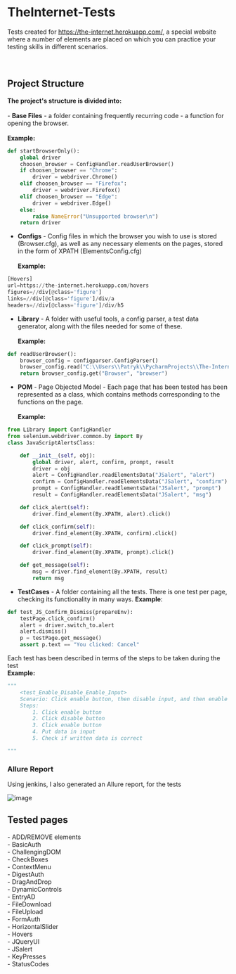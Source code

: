 # TheInternet-Tests
Tests created for https://the-internet.herokuapp.com/, a special website where a number of elements are placed on which you can practice your testing skills in different scenarios. <br>
<br><br>

<h2>Project Structure</h2>
<b>The project's structure is divided into:</b><br><br>
- <b>Base Files</b> - a folder containing frequently recurring code - a function for opening the browser.<br><br>
<b>Example:</b>

```python
def startBrowserOnly():
    global driver
    choosen_browser = ConfigHandler.readUserBrowser()
    if choosen_browser == "Chrome":
        driver = webdriver.Chrome()
    elif choosen_browser == "Firefox":
        driver = webdriver.Firefox()
    elif choosen_browser == "Edge":
        driver = webdriver.Edge()
    else:
        raise NameError("Unsupported browser\n")
    return driver
```
- <b>Configs</b> - Config files in which the browser you wish to use is stored (Browser.cfg), as well as any necessary elements on the pages, stored in the form of XPATH (ElementsConfig.cfg)<br><br>
<b>Example:</b>
```python
[Hovers]
url=https://the-internet.herokuapp.com/hovers
figures=//div[@class='figure']
links=//div[@class='figure']/div/a
headers=//div[@class='figure']/div/h5
```
- <b>Library</b> - A folder with useful tools, a config parser, a test data generator, along with the files needed for some of these.<br><br>
<b>Example:</b>
```python
def readUserBrowser():
    browser_config = configparser.ConfigParser()
    browser_config.read("C:\\Users\\Patryk\\PycharmProjects\\The-Internet-Tests\\Configs\\Browser.cfg")
    return browser_config.get("Browser", "browser")
```

- <b>POM</b> - Page Objected Model - Each page that has been tested has been represented as a class, which contains methods corresponding to the functions on the page.<br><br>
<b>Example:</b>

```python
from Library import ConfigHandler
from selenium.webdriver.common.by import By
class JavaScriptAlertsClass:

    def __init__(self, obj):
        global driver, alert, confirm, prompt, result
        driver = obj
        alert = ConfigHandler.readElementsData("JSalert", "alert")
        confirm = ConfigHandler.readElementsData("JSalert", "confirm")
        prompt = ConfigHandler.readElementsData("JSalert", "prompt")
        result = ConfigHandler.readElementsData("JSalert", "msg")

    def click_alert(self):
        driver.find_element(By.XPATH, alert).click()

    def click_confirm(self):
        driver.find_element(By.XPATH, confirm).click()

    def click_prompt(self):
        driver.find_element(By.XPATH, prompt).click()

    def get_message(self):
        msg = driver.find_element(By.XPATH, result)
        return msg
```
- <b>TestCases</b> - A folder containing all the tests. There is one test per page, checking its functionality in many ways.
<b>Example</b>:
```python
def test_JS_Confirm_Dismiss(prepareEnv):
    testPage.click_confirm()
    alert = driver.switch_to.alert
    alert.dismiss()
    p = testPage.get_message()
    assert p.text == "You clicked: Cancel"
```

Each test has been described in terms of the steps to be taken during the test<br>
<b>Example:</b>

```python
"""
    <test_Enable_Disable_Enable_Input>
    Scenario: Click enable button, then disable input, and then enable it once again. Try to put data in input
    Steps:
        1. Click enable button
        2. Click disable button
        3. Click enable button
        4. Put data in input
        5. Check if written data is correct

"""
```


<h3>Allure Report</h3>
Using jenkins, I also generated an Allure report, for the tests

![image](https://github.com/Kosiem/TheInternet-Tests/assets/98033934/d31d03fa-1721-457f-ac35-6c7da9145fa9)


<h2>Tested pages</h2>
- ADD/REMOVE elements<br>
- BasicAuth<br>
- ChallengingDOM<br>
- CheckBoxes<br>
- ContextMenu<br>
- DigestAuth<br>
- DragAndDrop<br>
- DynamicControls<br>
- EntryAD<br>
- FileDownload<br>
- FileUpload<br>
- FormAuth<br>
- HorizontalSlider<br>
- Hovers<br>
- JQueryUI<br>
- JSalert<br>
- KeyPresses<br>
- StatusCodes<br>
